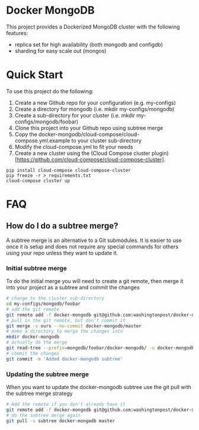 # Docker MongoDB
This project provides a Dockerized MongoDB cluster with the following features:

* replica set for high availability (both mongodb and configdb)
* sharding for easy scale out (mongos) 

# Quick Start
To use this project do the following:

1. Create a new Github repo for your configuration (e.g. my-configs)
1. Create a directory for mongodb (i.e. mkdir my-configs/mongodb)
1. Create a sub-directory for your cluster (i.e. mkdir my-configs/mongodb/foobar)
1. Clone this project into your Github repo using subtree merge
1. Copy the docker-mongodb/cloud-compose/cloud-compose.yml.example to your cluster sub-directory
1. Modify the cloud-compose.yml to fit your needs
1. Create a new cluster using the (Cloud Compose cluster plugin)[https://github.com/cloud-compose/cloud-compose-cluster].
```
pip install cloud-compose cloud-compose-cluster
pip freeze -r > requirements.txt
cloud-compose cluster up
```

# FAQ
## How do I do a subtree merge?
A subtree merge is an alternative to a Git submodules. It is easier to use once it is setup and does not require any special commands for others using your repo unless they want to update it.

### Initial subtree merge
To do the initial merge you will need to create a git remote, then merge it into your project as a subtree and commit the changes

```bash
# change to the cluster sub-directory
cd my-configs/mongodb/foobar
# add the git remote
git remote add -f docker-mongodb git@github.com:washingtonpost/docker-mongodb.git
# pull in the git remote, but don't commit it
git merge -s ours --no-commit docker-mongodb/master
# make a directory to merge the changes into
mkdir docker-mongodb
# actually do the merge
git read-tree --prefix=mongodb/foobar/docker-mongodb/ -u docker-mongodb/master
# commit the changes
git commit -m 'Added docker-mongodb subtree'
```

### Updating the subtree merge
When you want to update the docker-mongodb subtree use the git pull with the subtree merge strategy

```bash
# Add the remote if you don't already have it
git remote add -f docker-mongodb git@github.com:washingtonpost/docker-mongodb.git
# do the subtree merge again
git pull -s subtree docker-mongodb master
```

